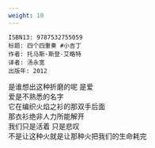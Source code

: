 ```yaml
---
weight: 10
---
```


```
ISBN13: 9787532755059
标题: 四个四重奏 #小吉丁
作者: 托马斯·斯登·艾略特
译者: 汤永宽
出版年: 2012
```

是谁想出这种折磨的呢 是爱  
爱是不熟悉的名字  
它在编织火焰之衫的那双手后面  
那衣衫绝非人力所能解开  
我们只是活着 只是悲叹  
不是让这种火就是让那种火把我们的生命耗完